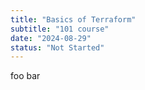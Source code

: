```yaml
---
title: "Basics of Terraform"
subtitle: "101 course"
date: "2024-08-29"
status: "Not Started"
---
```


foo bar
